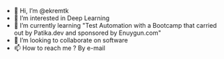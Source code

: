 - 👋 Hi, I’m @ekremtk
- 👀 I’m interested in Deep Learning
- 🌱 I’m currently learning "Test Automation with a Bootcamp that carried out by Patika.dev and sponsored by Enuygun.com"
- 💞️ I’m looking to collaborate on software
- 📫 How to reach me ? By e-mail

<!---
ekremtk/ekremtk is a ✨ special ✨ repository because its `README.md` (this file) appears on your GitHub profile.
You can click the Preview link to take a look at your changes.
--->
